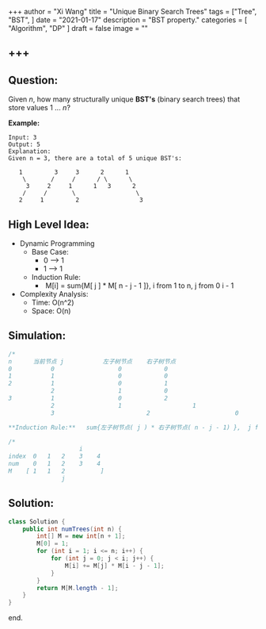 +++
author = "Xi Wang"
title = "Unique Binary Search Trees"
tags = ["Tree", 
		"BST",
]
date =  "2021-01-17"
description = "BST property."
categories = [
    "Algorithm",
"DP"
]
draft = false
image = ""

+++
---
## Question:

Given *n*, how many structurally unique **BST's** (binary search trees) that store values 1 ... *n*?

**Example:**

```
Input: 3
Output: 5
Explanation:
Given n = 3, there are a total of 5 unique BST's:

   1         3     3      2      1
    \       /     /      / \      \
     3     2     1      1   3      2
    /     /       \                 \
   2     1         2                 3
```


## High Level Idea:

- Dynamic Programming
  - Base Case:
    - 0 --> 1
    - 1 --> 1
  - Induction Rule:
    -  M[i] = sum{M[ j ] * M[ n - j - 1 ]}, i from 1 to n,  j from 0 i - 1
- Complexity Analysis:
  - Time: O(n^2)
  - Space: O(n)



## Simulation:

```java
/*
n      当前节点 j           左子树节点    右子树节点
0           0                  0            0
1           1                  0            0
2           1                  0            1
            2                  1            0
3           1                  0            2
            2                  1     				1
            3   				       2						0

**Induction Rule:**   sum{左子树节点( j ) * 右子树节点( n - j - 1) },  j from 0 to i - 1
```

```java
/*
                    i 
index  0   1   2    3    4
num    0   1   2    3    4
M    [ 1   1   2          ]
               j
```


## **Solution:**

```java
class Solution {
    public int numTrees(int n) {
        int[] M = new int[n + 1];
        M[0] = 1;
        for (int i = 1; i <= n; i++) {
            for (int j = 0; j < i; j++) {
                M[i] += M[j] * M[i - j - 1];
            }
        }
        return M[M.length - 1];
    }
}
```

end.

